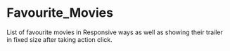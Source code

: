 # Favourite_Movies
List of favourite movies in Responsive ways as well as showing their trailer in fixed size after taking action click. 
